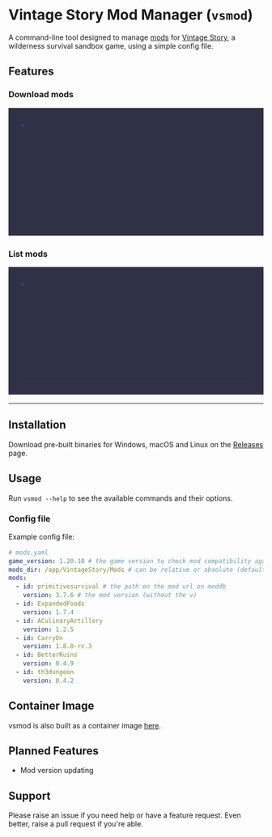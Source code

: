 # Vintage Story Mod Manager (`vsmod`)

A command-line tool designed to manage [mods](https://mods.vintagestory.at/) for [Vintage Story](https://www.vintagestory.at/), a wilderness survival sandbox game, using a simple config file.

## Features

### Download mods

![download command](./download.gif)

### List mods

![list command](./list.gif)

---

## Installation

Download pre-built binaries for Windows, macOS and Linux on the [Releases](https://github.com/stevewm/homelab/releases) page.

## Usage

Run `vsmod --help` to see the available commands and their options.

### Config file

Example config file:

```yaml
# mods.yaml
game_version: 1.20.10 # the game version to check mod compatibility against
mods_dir: /app/VintageStory/Mods # can be relative or absolute (default: $PWD/Mods)
mods:
  - id: primitivesurvival # the path on the mod url on moddb
    version: 3.7.6 # the mod version (without the v)
  - id: ExpandedFoods
    version: 1.7.4
  - id: ACulinaryArtillery
    version: 1.2.5
  - id: CarryOn
    version: 1.8.0-rc.3
  - id: BetterRuins
    version: 0.4.9
  - id: th3dungeon
    version: 0.4.2
```

## Container Image

vsmod is also built as a container image [here](https://github.com/stevewm/vsmod/pkgs/container/vsmod).

## Planned Features

- Mod version updating

## Support

Please raise an issue if you need help or have a feature request. Even better, raise a pull request if you're able.
